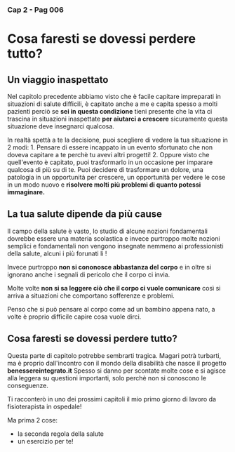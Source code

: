 ### Cap 2 - Pag 006
# Cosa faresti se dovessi perdere tutto?

## Un viaggio inaspettato

Nel capitolo precedente abbiamo visto che è facile capitare impreparati in situazioni di salute difficili, è capitato anche a me e capita spesso a molti pazienti perciò se **sei in questa condizione** tieni presente che la vita ci trascina in situazioni inaspettate **per aiutarci a crescere**  sicuramente questa situazione deve insegnarci qualcosa. 

In realtà spettà a te la decisione, puoi scegliere di vedere la tua situazione in 2 modi:
	1. Pensare di essere incappato in un evento sfortunato che non doveva capitare a te perchè tu avevi altri progetti!
	2. Oppure visto che quell'evento è capitato, puoi trasformarlo in un occasione per imparare qualcosa di più su di te.  Puoi decidere di trasformare un dolore, una patologia in un opportunità per crescere, un opportunità per vedere le cose in un modo nuovo e **risolvere molti più problemi di quanto potessi immaginare.**
 
## La tua salute dipende da più cause

Il campo della salute è vasto, lo studio di alcune nozioni fondamentali dovrebbe essere una materia scolastica e invece purtroppo molte nozioni semplici e fondamentali non vengono insegnate nemmeno ai professionisti della salute, alcuni i più forunati li ! 

Invece purtroppo **non si cononosce abbastanza del corpo** e in oltre si ignorano anche i segnali di pericolo che il corpo ci invia. 

Molte volte **non si sa leggere ciò che il corpo ci vuole comunicare** così si arriva a situazioni che comportano sofferenze e problemi.

Penso che si può pensare al corpo come ad un bambino appena nato, a volte è proprio difficile capire cosa vuole dirci.

## Cosa faresti se dovessi perdere tutto?

Questa parte di capitolo potrebbe sembrarti tragica. Magari potrà turbarti, ma è proprio dall'incontro con il mondo della disabilità che nasce il progetto **benessereintegrato.it**
Spesso si danno per scontate molte cose e si agisce alla leggera su questioni importanti, solo perchè non si conoscono le conseguenze.

Ti racconterò in uno dei prossimi capitoli il mio primo giorno di lavoro da fisioterapista in ospedale!

Ma prima 2 cose:
-  la seconda regola della salute 
-  un esercizio per te!

<!--stackedit_data:
eyJoaXN0b3J5IjpbLTU2MDM2MzkyNyw0MjcwMjgxNzRdfQ==
-->